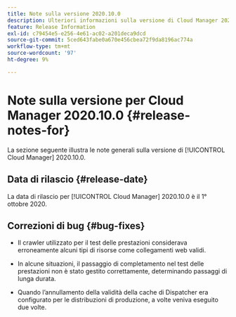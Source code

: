```yaml
---
title: Note sulla versione 2020.10.0
description: Ulteriori informazioni sulla versione di Cloud Manager 2020.10.0.
feature: Release Information
exl-id: c79454e5-e256-4e61-ac02-a201deca9dcd
source-git-commit: 5ced643fabe0a670e456cbea72f9da8196ac774a
workflow-type: tm+mt
source-wordcount: '97'
ht-degree: 9%

---
```


# Note sulla versione per Cloud Manager 2020.10.0 {#release-notes-for}

La sezione seguente illustra le note generali sulla versione di [!UICONTROL Cloud Manager] 2020.10.0.

## Data di rilascio {#release-date}

La data di rilascio per [!UICONTROL Cloud Manager] 2020.10.0 è il 1° ottobre 2020.

## Correzioni di bug {#bug-fixes}

* Il crawler utilizzato per il test delle prestazioni considerava erroneamente alcuni tipi di risorse come collegamenti web validi.

* In alcune situazioni, il passaggio di completamento nel test delle prestazioni non è stato gestito correttamente, determinando passaggi di lunga durata.

* Quando l’annullamento della validità della cache di Dispatcher era configurato per le distribuzioni di produzione, a volte veniva eseguito due volte.
